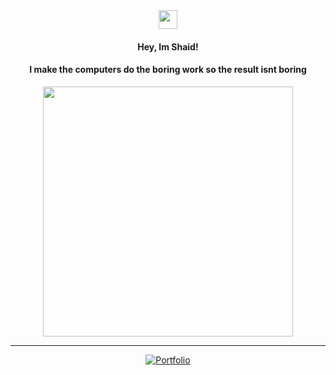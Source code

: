 

<div align="center">
  <img src="https://media.giphy.com/media/hvRJCLFzcasrR4ia7z/giphy.gif" width="30"/>
  <h4>Hey, Im Shaid! </h4>
  <h4>I make the computers do the boring work so the result isnt boring</h4>
</div>
                  

<div align="center">
  <img src="https://media4.giphy.com/media/v1.Y2lkPTc5MGI3NjExa2Vld3JrbnAzdnhnODE3NWl4NDkxcjg4cG4xd2VjMHB2dTBnYW1vdCZlcD12MV9pbnRlcm5hbF9naWZfYnlfaWQmY3Q9Zw/fwbZnTftCXVocKzfxR/giphy.gif" width="400"/>
</div>


---

<div align="center">

[![Portfolio](https://img.shields.io/badge/🌐_Portfolio-black?style=flat-square)](https://portfolio-alpha-ivory-63.vercel.app) 


</div>
